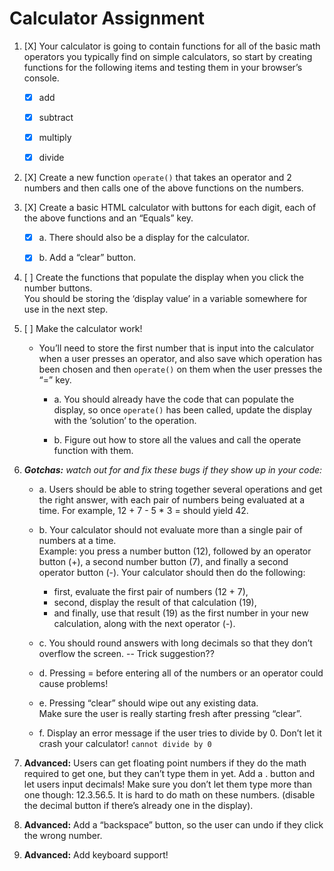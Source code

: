 # Calculator Assignment

1. [X]  Your calculator is going to contain functions for all of the basic math operators you typically
find on simple calculators, so start by creating functions for the following items and testing
them in your browser’s console.  
    -   [X]  add  

    -   [X]  subtract  

    -   [X]  multiply  

    -   [X]  divide    


2. [X]  Create a new function `operate()` that takes an operator and 2 numbers and then calls one of the above functions on the numbers.  

3. [X]  Create a basic HTML calculator with buttons for each digit, each of the above functions and
an “Equals” key.  

    -   [X] a. There should also be a display for the calculator.  

    -   [X] b. Add a “clear” button. 


4. [ ]  Create the functions that populate the display when you click the number buttons.  
You should be storing the ‘display value’ in a variable somewhere for use in the next step.  

5. [ ]  Make the calculator work! 
    - You’ll need to store the first number that is input into the calculator when a user presses an operator, and also save which operation has been chosen and then `operate()` on them when the user presses the “=” key.

        -   a. You should already have the code that can populate the display, so once `operate()` has been called, update the display with the ‘solution’ to the operation. 

        -   b. Figure out how to store all the values and call the operate function with them.

6. ***Gotchas:*** *watch out for and fix these bugs if they show up in your code:*  
    -   a. Users should be able to string together several operations and get the right answer,
    with each pair of numbers being evaluated at a time. For example, 12 + 7 - 5 * 3 = should yield 42.  

    -   b. Your calculator should not evaluate more than a single pair of numbers at a time.  
    Example: you press a number button (12), followed by an operator button (+), a second number button (7), and finally a second operator button (-). Your calculator should then do the following:   
        -   first, evaluate the first pair of numbers (12 + 7),
        -   second, display the result of that calculation (19), 
        -   and finally, use that result (19) as the first number in your new calculation, along with the next operator (-).  

    -   c. You should round answers with long decimals so that they don’t overflow the screen.  -- Trick suggestion??

    -   d. Pressing = before entering all of the numbers or an operator could cause problems!

    -   e. Pressing “clear” should wipe out any existing data.   
    Make sure the user is really starting fresh after pressing “clear”.

    -   f. Display an error message if the user tries to divide by 0. Don’t let it crash your
    calculator! `cannot divide by 0`

7. **Advanced:** Users can get floating point numbers if they do the math required to get one, but
they can’t type them in yet. Add a . button and let users input decimals! Make sure you don’t let them type more than one though: 12.3.56.5. It is hard to do math on these numbers. (disable the decimal button if there’s already one in the display).  

8. **Advanced:** Add a “backspace” button, so the user can undo if they click the wrong number.  

9. **Advanced:** Add keyboard support!